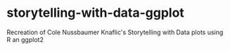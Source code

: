 # storytelling-with-data-ggplot
Recreation of Cole Nussbaumer Knaflic's Storytelling with Data plots using R an ggplot2
